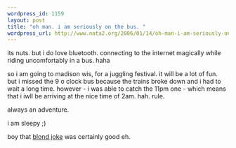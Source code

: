 ```yaml
--- 
wordpress_id: 1159
layout: post
title: "oh man. i am seriously on the bus. "
wordpress_url: http://www.nata2.org/2006/01/14/oh-man-i-am-seriously-on-the-bus/
---
```

its nuts. but i do love bluetooth. connecting to the internet magically while riding uncomfortably in a bus. haha

so i am going to madison wis, for a juggling festival. it will be a lot of fun. but i missed the 9 o clock bus because the trains broke down and i had to wait a long time. however - i was able to catch the 11pm one - which means that i iwll be arriving at the nice time of 2am. hah. rule.

always an adventure.

i am sleepy ;)

boy that <a href="http://www.nata2.org/2006/01/13/best-blond-joke-ever/">blond joke</a> was certainly good eh.
